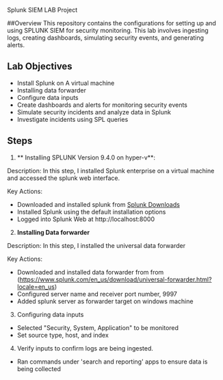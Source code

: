 Splunk SIEM LAB Project 

##Overview 
This repository contains the configurations for setting up and using SPLUNK SIEM for security monitoring. This lab involves ingesting logs, creating dashboards, simulating security events, and generating alerts. 

## Lab Objectives 
- Install Splunk on A virtual machine
- Installing data forwarder
- Configure data inputs
- Create dashboards and alerts for monitoring security events
- Simulate security incidents and analyze data in Splunk
- Investigate incidents using SPL queries 


## Steps 

1. ** Installing SPLUNK Version 9.4.0 on hyper-v**:

Description: In this step, I installed Splunk enterprise on a virtual machine and accessed the splunk web interface.

Key Actions: 
- Downloaded and installed splunk from [Splunk Downloads](https://www.splunk.com/en_us/download/splunk-enterprise/thank-you-enterprise.html)
- Installed Splunk using the default installation options
- Logged into Splunk Web at http://localhost:8000

2. **Installing Data forwarder**

Description: In this step, I installed the universal data forwarder 

Key Actions:
- Downloaded and installed data forwarder from from (https://www.splunk.com/en_us/download/universal-forwarder.html?locale=en_us)
- Configured server name and receiver port number, 9997
- Added splunk server as forwarder target on windows machine

3. Configuring data inputs

- Selected "Security, System, Application" to be monitored
- Set source type, host, and index

4. Verify inputs to confirm logs are being ingested.

- Ran commands under 'search and reporting' apps to ensure data is being collected



